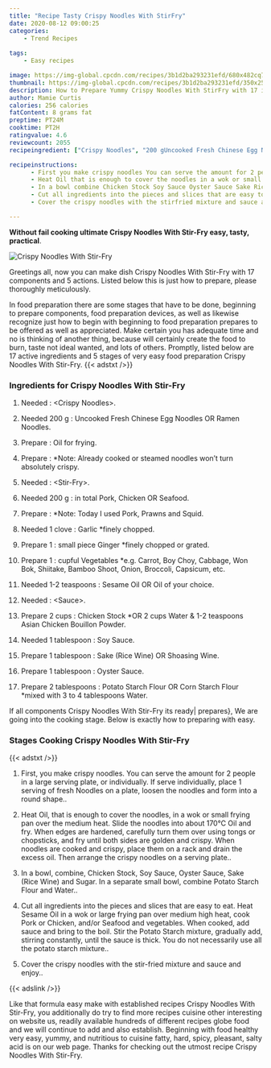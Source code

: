 ```yaml
---
title: "Recipe Tasty Crispy Noodles With StirFry"
date: 2020-08-12 09:00:25
categories:
    - Trend Recipes
    
tags:
    - Easy recipes

image: https://img-global.cpcdn.com/recipes/3b1d2ba293231efd/680x482cq70/crispy-noodles-with-stir-fry-recipe-main-photo.jpg
thumbnail: https://img-global.cpcdn.com/recipes/3b1d2ba293231efd/350x250cq70/crispy-noodles-with-stir-fry-recipe-main-photo.jpg
description: How to Prepare Yummy Crispy Noodles With StirFry with 17 ingredients and 5 stages of easy cooking.
author: Mamie Curtis
calories: 256 calories
fatContent: 8 grams fat
preptime: PT24M
cooktime: PT2H
ratingvalue: 4.6
reviewcount: 2055
recipeingredient: ["Crispy Noodles", "200 gUncooked Fresh Chinese Egg Noodles OR Ramen Noodles", "Oil for frying", "Note Already cooked or steamed noodles wont turn absolutely crispy", "StirFry", "200 gin total Pork Chicken OR Seafood", "Note Today I used Pork Prawns and Squid", "1 cloveGarlic finely chopped", "1small piece Ginger finely chopped or grated", "1cupful Vegetables eg Carrot Boy Choy Cabbage Won Bok Shiitake Bamboo Shoot Onion Broccoli Capsicum etc", "1-2 teaspoonsSesame Oil OR Oil of your choice", "Sauce", "2 cupsChicken Stock OR 2 cups Water  12 teaspoons Asian Chicken Bouillon Powder", "1 tablespoonSoy Sauce", "1 tablespoonSake Rice Wine OR Shoasing Wine", "1 tablespoonOyster Sauce", "2 tablespoonsPotato Starch Flour OR Corn Starch Flour mixed with 3 to 4 tablespoons Water"]

recipeinstructions: 
      - First you make crispy noodles You can serve the amount for 2 people in a large serving plate or individually If serve individually place 1 serving of fresh Noodles on a plate loosen the noodles and form into a round shape 
      - Heat Oil that is enough to cover the noodles in a wok or small frying pan over the medium heat Slide the noodles into about 170 Oil and fry When edges are hardened carefully turn them over using tongs or chopsticks and fry until both sides are golden and crispy When noodles are cooked and crispy place them on a rack and drain the excess oil Then arrange the crispy noodles on a serving plate 
      - In a bowl combine Chicken Stock Soy Sauce Oyster Sauce Sake Rice Wine and Sugar In a separate small bowl combine Potato Starch Flour and Water 
      - Cut all ingredients into the pieces and slices that are easy to eat Heat Sesame Oil in a wok or large frying pan over medium high heat cook Pork or Chicken andor Seafood and vegetables When cooked add sauce and bring to the boil Stir the Potato Starch mixture gradually add stirring constantly until the sauce is thick You do not necessarily use all the potato starch mixture 
      - Cover the crispy noodles with the stirfried mixture and sauce and enjoy

---
```




**Without fail cooking ultimate Crispy Noodles With Stir-Fry easy, tasty, practical**. 


![Crispy Noodles With Stir-Fry](https://img-global.cpcdn.com/recipes/3b1d2ba293231efd/680x482cq70/crispy-noodles-with-stir-fry-recipe-main-photo.jpg "Crispy Noodles With Stir-Fry")




Greetings all, now you can make dish Crispy Noodles With Stir-Fry with 17 components and 5 actions. Listed below this is just how to prepare, please thoroughly meticulously.

In food preparation there are some stages that have to be done, beginning to prepare components, food preparation devices, as well as likewise recognize just how to begin with beginning to food preparation prepares to be offered as well as appreciated. Make certain you has adequate time and no is thinking of another thing, because will certainly create the food to burn, taste not ideal wanted, and lots of others. Promptly, listed below are 17 active ingredients and 5 stages of very easy food preparation Crispy Noodles With Stir-Fry.
{{< adstxt />}}

### Ingredients for Crispy Noodles With Stir-Fry


1. Needed  : &lt;Crispy Noodles&gt;.

1. Needed 200 g : Uncooked Fresh Chinese Egg Noodles OR Ramen Noodles.

1. Prepare  : Oil for frying.

1. Prepare  : *Note: Already cooked or steamed noodles won’t turn absolutely crispy.

1. Needed  : &lt;Stir-Fry&gt;.

1. Needed 200 g : in total Pork, Chicken OR Seafood.

1. Prepare  : *Note: Today I used Pork, Prawns and Squid.

1. Needed 1 clove : Garlic *finely chopped.

1. Prepare 1 : small piece Ginger *finely chopped or grated.

1. Prepare 1 : cupful Vegetables *e.g. Carrot, Boy Choy, Cabbage, Won Bok, Shiitake, Bamboo Shoot, Onion, Broccoli, Capsicum, etc.

1. Needed 1-2 teaspoons : Sesame Oil OR Oil of your choice.

1. Needed  : &lt;Sauce&gt;.

1. Prepare 2 cups : Chicken Stock *OR 2 cups Water &amp; 1-2 teaspoons Asian Chicken Bouillon Powder.

1. Needed 1 tablespoon : Soy Sauce.

1. Prepare 1 tablespoon : Sake (Rice Wine) OR Shoasing Wine.

1. Prepare 1 tablespoon : Oyster Sauce.

1. Prepare 2 tablespoons : Potato Starch Flour OR Corn Starch Flour *mixed with 3 to 4 tablespoons Water.



If all components Crispy Noodles With Stir-Fry its ready| prepares}, We are going into the cooking stage. Below is exactly how to preparing with easy.

### Stages Cooking Crispy Noodles With Stir-Fry

{{< adstxt />}}


1. First, you make crispy noodles. You can serve the amount for 2 people in a large serving plate, or individually. If serve individually, place 1 serving of fresh Noodles on a plate, loosen the noodles and form into a round shape..



1. Heat Oil, that is enough to cover the noodles, in a wok or small frying pan over the medium heat. Slide the noodles into about 170℃ Oil and fry. When edges are hardened, carefully turn them over using tongs or chopsticks, and fry until both sides are golden and crispy. When noodles are cooked and crispy, place them on a rack and drain the excess oil. Then arrange the crispy noodles on a serving plate..



1. In a bowl, combine, Chicken Stock, Soy Sauce, Oyster Sauce, Sake (Rice Wine) and Sugar. In a separate small bowl, combine Potato Starch Flour and Water..



1. Cut all ingredients into the pieces and slices that are easy to eat. Heat Sesame Oil in a wok or large frying pan over medium high heat, cook Pork or Chicken, and/or Seafood and vegetables. When cooked, add sauce and bring to the boil. Stir the Potato Starch mixture, gradually add, stirring constantly, until the sauce is thick. You do not necessarily use all the potato starch mixture..



1. Cover the crispy noodles with the stir-fried mixture and sauce and enjoy..





{{< adslink />}}

Like that formula easy make with established recipes Crispy Noodles With Stir-Fry, you additionally do try to find more recipes cuisine other interesting on website us, readily available hundreds of different recipes globe food and we will continue to add and also establish. Beginning with food healthy very easy, yummy, and nutritious to cuisine fatty, hard, spicy, pleasant, salty acid is on our web page. Thanks for checking out the utmost recipe Crispy Noodles With Stir-Fry.

